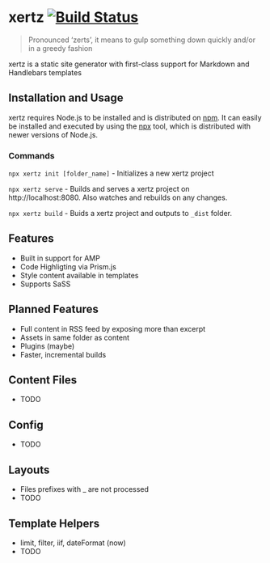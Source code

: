 # xertz  [![Build Status](https://travis-ci.org/bradymholt/xertz.svg?branch=master)](https://travis-ci.org/bradymholt/xertz)

> Pronounced ‘zerts’, it means to gulp something down quickly and/or in a greedy fashion

xertz is a static site generator with first-class support for Markdown and Handlebars templates

## Installation and Usage

xertz requires Node.js to be installed and is distributed on [npm](https://npmjs.com).  It can easily be installed and executed by using the [npx](https://medium.com/@maybekatz/introducing-npx-an-npm-package-runner-55f7d4bd282b) tool, which is distributed with newer versions of Node.js.

### Commands

`npx xertz init [folder_name]` - Initializes a new xertz project

`npx xertz serve` - Builds and serves a xertz project on http://localhost:8080.  Also watches and rebuilds on any changes.

`npx xertz build` - Buids a xertz project and outputs to `_dist` folder.

## Features

- Built in support for AMP
- Code Highligting via Prism.js
- Style content available in templates
- Supports SaSS

## Planned Features

- Full content in RSS feed by exposing more than excerpt
- Assets in same folder as content
- Plugins (maybe)
- Faster, incremental builds

## Content Files

- TODO

## Config

- TODO

## Layouts

- Files prefixes with _ are not processed
- TODO

## Template Helpers

- limit, filter, iif, dateFormat (now)
- TODO
